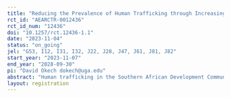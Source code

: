 ```yaml
---
title: "Reducing the Prevalence of Human Trafficking through Increasing the Financial Literacy and Capability of Survivors and Those At-Risk in SSA"
rct_id: "AEARCTR-0012436"
rct_id_num: "12436"
doi: "10.1257/rct.12436-1.1"
date: "2023-11-04"
status: "on_going"
jel: "G53, I12, I31, I32, J22, J28, J47, J61, J81, J82"
start_year: "2023-11-07"
end_year: "2028-09-30"
pi: "David Okech dokech@uga.edu"
abstract: "Human trafficking in the Southern African Development Community (SADC) is believed to be widespread among youth and young adults (YYAs), but there has been no comprehensive study estimating the prevalence of trafficking in SADC countries. In the baseline phase of this project, we will first establish labor trafficking prevalence estimates among YYA aged 18-37 in 6 study districts. This will be followed by a randomized controlled trial (RCT) on a financial capability intervention"
layout: registration
---
```


